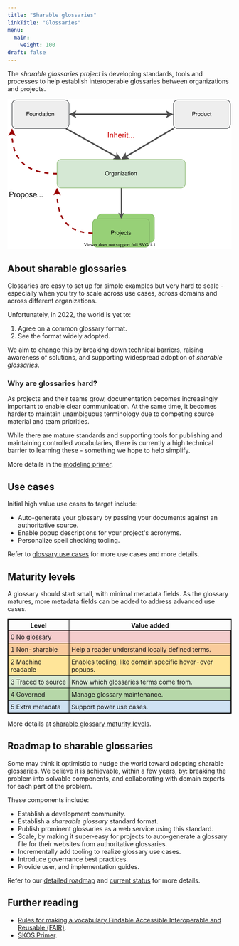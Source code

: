 ```yaml
---
title: "Sharable glossaries"
linkTitle: "Glossaries"
menu:
  main:
    weight: 100
draft: false
---
```


The _sharable glossaries project_ is developing standards, tools and processes to help establish interoperable glossaries between organizations and projects.

![Glossaries inheriting terms from authoritative glossaries, and suggesting terms to the source.](images/glossaries-inherited-terms.svg "Glossary inheriting terms.")

## About sharable glossaries

Glossaries are easy to set up for simple examples but very hard to scale - especially when you try to scale across use cases, across domains and across different organizations.

Unfortunately, in 2022, the world is yet to:

1. Agree on a common glossary format.
2. See the format widely adopted.

We aim to change this by breaking down technical barriers, raising awareness of solutions, and supporting widespread adoption of _sharable glossaries_.

### Why are glossaries hard?

As projects and their teams grow, documentation becomes increasingly important to enable clear communication. At the same time, it becomes harder to maintain unambiguous terminology due to competing source material and team priorities.

While there are mature standards and supporting tools for publishing and maintaining controlled vocabularies, there is currently a high technical barrier to learning these - something we hope to help simplify.

More details in the [modeling primer](primer).

## Use cases

Initial high value use cases to target include:

+   Auto-generate your glossary by passing your documents against an authoritative source.
+   Enable popup descriptions for your project's acronyms.
+   Personalize spell checking tooling.

Refer to [glossary use cases](use-cases) for more use cases and more details.

## Maturity levels

A glossary should start small, with minimal metadata fields. As the glossary matures, more metadata fields can be added to address advanced use cases. 

<style>
table {
  border-collapse:collapse;
  border:1px solid #ccc;
}
tbody, tr, td {
  border:inherit;
  border-collapse:inherit;
  vertical-align: text-top;
}
td {
  padding:5px;
}
.style0 {
  border-collapse:collapse;
  border:1px solid #000000
}
.style1 {
  background-color:#f4cccc;
}
.style2 {
  background-color:#f9cb9c;
}
.style3 {
  background-color:#ffe599;
}
.style4 {
  background-color:#d9ead3;
}
.style5 {
  background-color:#b6d7a8;
}
.style6 {
  background-color:#cfe2f3;
}
</style>
<table class="style0">
<thead>
<tr>
<th class="style0"><strong>Level</strong></th>
<th><strong>Value added</strong></th>
</tr>
</thead>
<tbody>
<tr>
<td class="style1">0 No glossary</td>
<td class="style1"></td>
</tr>
<tr>
<td class="style2">1 Non-sharable</td>
<td class="style2">Help a reader understand locally defined terms.</td>
</tr>
<tr>
<td class="style3">2 Machine readable</td>
<td class="style3">Enables tooling, like domain specific hover-over popups.</td>
</tr>
<tr>
<td class="style4">3 Traced to source</td>
<td class="style4">Know which glossaries terms come from.</td>
</tr>
<tr>
<td class="style5">4 Governed</td>
<td class="style5">Manage glossary maintenance.</td>
</tr>
<tr>
<td class="style6">5 Extra metadata</td>
<td class="style6">Support power use cases.</td>
</tr>
</tbody>
</table>

More details at [sharable glossary maturity levels](maturity-levels).

## Roadmap to sharable glossaries

Some may think it optimistic to nudge the world toward adopting sharable glossaries. We believe it is achievable, within a few years, by: breaking the problem into solvable components, and collaborating with domain experts for each part of the problem.

These components include:

+   Establish a development community.
+   Establish a _shareable glossary_ standard format.
+   Publish prominent glossaries as a web service using this standard.
+   Scale, by making it super-easy for projects to auto-generate a glossary file for their websites from authoritative glossaries.
+   Incrementally add tooling to realize glossary use cases.
+   Introduce governance best practices.
+   Provide user, and implementation guides.

Refer to our [detailed roadmap](roadmap) and [current status](status) for more details.

## Further reading

* [Rules for making a vocabulary Findable Accessible Interoperable and Reusable (FAIR)](https://journals.plos.org/ploscompbiol/article?id=10.1371/journal.pcbi.1009041).
* [SKOS Primer](https://www.w3.org/TR/skos-primer/).

